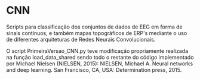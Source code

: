 # CNN
Scripts para classificação dos conjuntos de dados de EEG em forma de sinais contínuos, e também mapas topográficos de ERP's mediante o uso de diferentes arquiteturas de Redes Neurais Convolucionais. 

O script PrimeiraVersao_CNN.py teve modificação propriamente realizada na função load_data_shared sendo todo o restante do código implementado por Michael Nielsen (NIELSEN, 2015): NIELSEN, Michael A. Neural networks and deep learning. San Francisco, CA, USA: Determination press, 2015. 
